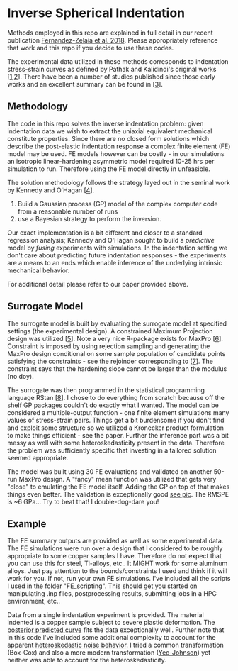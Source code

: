 # Inverse Spherical Indentation

Methods employed in this repo are explained in full detail in our recent publication [Fernandez-Zelaia et al. 2018](https://www.sciencedirect.com/science/article/pii/S0264127518302168). Please appropriately reference that work and this repo if you decide to use these codes.

The experimental data utilized in these methods corresponds to indentation stress-strain curves as defined by Pathak and Kalidindi's original works [[1](https://www.sciencedirect.com/science/article/pii/S1359645408002413),[2](https://www.sciencedirect.com/science/article/pii/S1359646208008221)]. There have been a number of studies published since those early works and an excellent summary can be found in [[3](https://www.sciencedirect.com/science/article/pii/S0927796X15000157)].

## Methodology

The code in this repo solves the inverse indentation problem: given indentation data we wish to extract the uniaxial equivalent mechanical constitute properties. Since there are no closed form solutions which describe the post-elastic indentation response a complex finite element (FE) model may be used. FE models however can be costly - in our simulations an isotropic linear-hardening asymmetric model required 10-25 hrs per simulation to run. Therefore using the FE model directly in unfeasible. 

The solution methodology follows the strategy layed out in the seminal work by Kennedy and O'Hagan [[4](https://rss.onlinelibrary.wiley.com/doi/abs/10.1111/1467-9868.00294)]. 

1. Build a Gaussian process (GP) model of the complex computer code from a reasonable number of runs
2. use a Bayesian strategy to perform the inversion. 

Our exact implementation is a bit different and closer to a standard regression analysis; Kennedy and O'Hagan sought to build a *predictive* model by *fusing* experiments with simulations. In the indentation setting we don't care about predicting future indentation responses - the experiments are a means to an ends which enable inference of the underlying intrinsic mechanical behavior. 

For additional detail please refer to our paper provided above.

## Surrogate Model

The surrogate model is built by evaluating the surrogate model at specified settings (the experimental design). A  constrained Maximum Projection design was utilized [[5](https://academic.oup.com/biomet/article-abstract/102/2/371/246859)]. Note a very nice R-package exists for MaxPro [[6](https://cran.r-project.org/web/packages/MaxPro/index.html)]. Constraint is imposed by using rejection sampling and generating the MaxPro design conditional on some sample population of candidate points satisfying the constraints - see the rejoinder corresponding to [[7](https://www.tandfonline.com/doi/abs/10.1080/08982112.2015.1100447)]. The constraint says that the hardening slope cannot be larger than the modulus (no doy). 

The surrogate was then programmed in the statistical programming language RStan [[8](http://mc-stan.org/users/interfaces/rstan)]. I chose to do everything from scratch because off the shelf GP packages couldn't do exactly what I wanted. The model can be considered a multiple-output function - one finite element simulations many values of stress-strain pairs. Things get a bit burdensome if you don't find and exploit some structure so we utilized a Kronecker product formulation to make things efficient - see the paper. Further the inference part was a bit messy as well with some heteroskedasticity present in the data. Therefore the problem was sufficiently specific that investing in a tailored solution seemed appropriate.

The model was built using 30 FE evaluations and validated on another 50-run MaxPro design. A "fancy" mean function was utilized that gets very "close" to emulating the FE model itself. Adding the GP on top of that makes things even better. The validation is exceptionally good [see pic](https://github.com/pfz3/Inverse-Spherical-Indentation/blob/master/val.png). The RMSPE is ~6 GPa... Try to beat that! I double-dog-dare you!

## Example

The FE summary outputs are provided as well as some experimental data. The FE simulations were run over a design that I considered to be roughly appropriate to some copper samples I have. Therefore do not expect that you can use this for steel, Ti-alloys, etc.. It MIGHT work for some aluminum alloys. Just pay attention to the bounds/constraints I used and think if it will work for you. If not, run your own FE simulations. I've included all the scripts I used in the folder "FE_scripting". This should get you started on manipulating .inp files, postprocessing results, submitting jobs in a HPC environment, etc..  

Data from a single indentation experiment is provided. The material indented is a copper sample subject to severe plastic deformation. The [posterior predicted curve](https://github.com/pfz3/Inverse-Spherical-Indentation/blob/master/experimental/002_mcmc_posterior_mean.png) fits the data exceptionally well. Further note that in this code I've included some additional complexity to account for the apparent [heteroskedastic noise behavior](https://github.com/pfz3/Inverse-Spherical-Indentation/blob/master/experimental/002_mcmc_residuals.png). I tried a common transformation (Box-Cox) and also a more modern transformation ([Yeo-Johnson](https://academic.oup.com/biomet/article-abstract/87/4/954/232908)) yet neither was able to account for the heteroskedasticity.